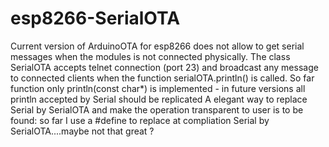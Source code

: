 # esp8266-SerialOTA
Current version of ArduinoOTA for esp8266 does not allow to get serial messages when the modules is not connected physically.
The class SerialOTA accepts telnet connection (port 23) and broadcast any message to connected clients when the function serialOTA.println() is called.
So far function only println(const char*) is implemented - in future versions all println accepted by Serial should be replicated
A elegant way to replace Serial by SerialOTA and make the operation transparent to user is to be found: so far I use a #define to replace at compliation Serial by SerialOTA....maybe not that great ?
